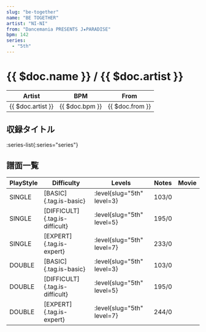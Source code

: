 ```yaml
---
slug: "be-together"
name: "BE TOGETHER"
artist: "NI-NI"
from: "Dancemania PRESENTS J★PARADISE"
bpm: 142
series:
  - "5th"
---
```


# {{ $doc.name }} / {{ $doc.artist }}

|Artist|BPM|From|
|------|---|----|
|{{ $doc.artist }}|{{ $doc.bpm }}|{{ $doc.from }}|

## 収録タイトル

:series-list{:series="series"}

## 譜面一覧

|PlayStyle|Difficulty|Levels|Notes|Movie|
|---------|----------|------|-----|-----|
|SINGLE|[BASIC]{.tag.is-basic}|<div class="field is-grouped is-grouped-multiline"> :level{slug="5th" level=3}</div>|103/0||
|SINGLE|[DIFFICULT]{.tag.is-difficult}|<div class="field is-grouped is-grouped-multiline"> :level{slug="5th" level=5}</div>|195/0||
|SINGLE|[EXPERT]{.tag.is-expert}|<div class="field is-grouped is-grouped-multiline"> :level{slug="5th" level=7}</div>|233/0||
|DOUBLE|[BASIC]{.tag.is-basic}|<div class="field is-grouped is-grouped-multiline"> :level{slug="5th" level=3}</div>|103/0||
|DOUBLE|[DIFFICULT]{.tag.is-difficult}|<div class="field is-grouped is-grouped-multiline"> :level{slug="5th" level=5}</div>|195/0||
|DOUBLE|[EXPERT]{.tag.is-expert}|<div class="field is-grouped is-grouped-multiline"> :level{slug="5th" level=7}</div>|244/0||

